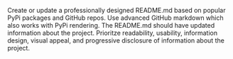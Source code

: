Create or update a professionally designed README.md based on popular PyPi packages and GitHub repos. Use advanced GitHub markdown which also works with PyPi rendering. The README.md should have updated information about the project. Prioritze readability, usability, information design, visual appeal, and progressive disclosure of information about the project.
